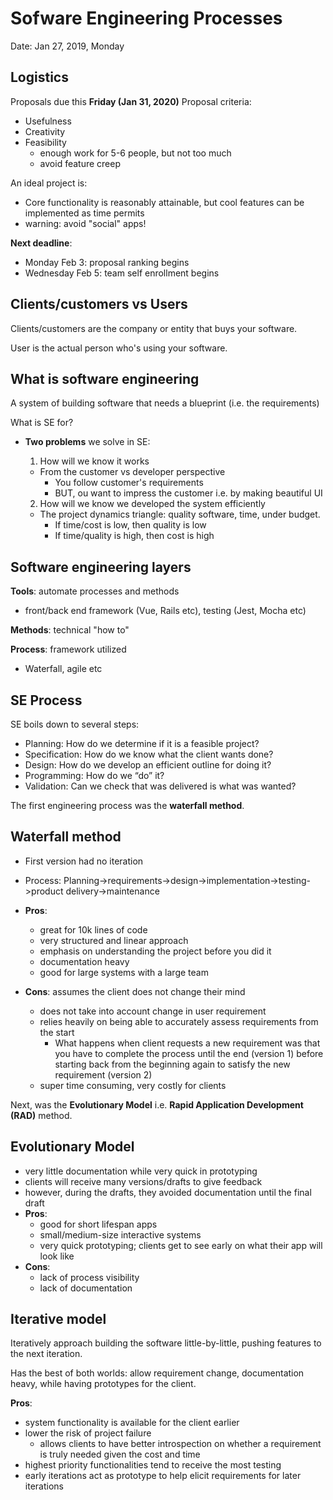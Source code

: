 # Sofware Engineering Processes

Date: Jan 27, 2019, Monday

## Logistics

Proposals due this **Friday (Jan 31, 2020)**
Proposal criteria:

- Usefulness
- Creativity
- Feasibility
  - enough work for 5-6 people, but not too much
  - avoid feature creep

An ideal project is:

- Core functionality is reasonably attainable, but cool features can be implemented as time permits
- warning: avoid "social" apps!

**Next deadline**:

- Monday Feb 3: proposal ranking begins
- Wednesday Feb 5: team self enrollment begins

## Clients/customers vs Users

Clients/customers are the company or entity that buys your software.

User is the actual person who's using your software.

## What is software engineering

A system of building software that needs a blueprint (i.e. the requirements)

What is SE for?

- **Two problems** we solve in SE:

  1. How will we know it works

  - From the customer vs developer perspective
    - You follow customer's requirements
    - BUT, ou want to impress the customer i.e. by making beautiful UI

  2. How will we know we developed the system efficiently

  - The project dynamics triangle: quality software, time, under budget.
    - If time/cost is low, then quality is low
    - If time/quality is high, then cost is high

## Software engineering layers

**Tools**: automate processes and methods

- front/back end framework (Vue, Rails etc), testing (Jest, Mocha etc)

**Methods**: technical "how to"

**Process**: framework utilized

- Waterfall, agile etc

## SE Process

SE boils down to several steps:

- Planning: How do we determine if it is a feasible project?
- Specification: How do we know what the client wants done?
- Design: How do we develop an efficient outline for doing it?
- Programming: How do we “do” it?
- Validation: Can we check that was delivered is what was wanted?

The first engineering process was the **waterfall method**.

## **Waterfall method**

- First version had no iteration
- Process: Planning->requirements->design->implementation->testing->product delivery->maintenance
- **Pros**:
  - great for 10k lines of code
  - very structured and linear approach
  - emphasis on understanding the project before you did it
  - documentation heavy
  - good for large systems with a large team
- **Cons**: assumes the client does not change their mind

  - does not take into account change in user requirement
  - relies heavily on being able to accurately assess requirements from the start
    - What happens when client requests a new requirement was that you have to complete the process until the end (version 1) before starting back from the beginning again to satisfy the new requirement (version 2)
  - super time consuming, very costly for clients

Next, was the **Evolutionary Model** i.e. **Rapid Application Development (RAD)** method.

## **Evolutionary Model**

- very little documentation while very quick in prototyping
- clients will receive many versions/drafts to give feedback
- however, during the drafts, they avoided documentation until the final draft
- **Pros**:
  - good for short lifespan apps
  - small/medium-size interactive systems
  - very quick prototyping; clients get to see early on what their app will look like
- **Cons**:
  - lack of process visibility
  - lack of documentation

## **Iterative model**

Iteratively approach building the software little-by-little, pushing features to the next iteration.

Has the best of both worlds: allow requirement change, documentation heavy, while having prototypes for the client.

**Pros**:

- system functionality is available for the client earlier
- lower the risk of project failure
  - allows clients to have better introspection on whether a requirement is truly needed given the cost and time
- highest priority functionalities tend to receive the most testing
- early iterations act as prototype to help elicit requirements for later iterations

